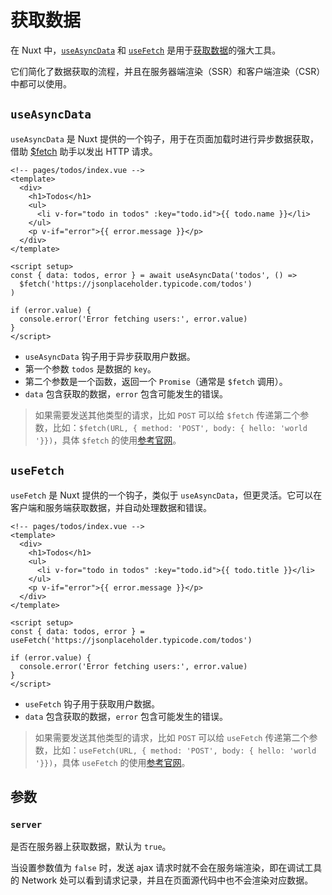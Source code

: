 # 获取数据

在 Nuxt 中，[`useAsyncData`](https://nuxt.com/docs/api/composables/use-async-data) 和 [`useFetch`](https://nuxt.com/docs/api/composables/use-fetch) 是用于[获取数据](https://nuxt.com/docs/getting-started/data-fetching)的强大工具。

它们简化了数据获取的流程，并且在服务器端渲染（SSR）和客户端渲染（CSR）中都可以使用。

## `useAsyncData`

`useAsyncData` 是 Nuxt 提供的一个钩子，用于在页面加载时进行异步数据获取，借助 [$fetch](https://nuxt.com/docs/api/utils/dollarfetch) 助手以发出 HTTP 请求。

```vue
<!-- pages/todos/index.vue -->
<template>
  <div>
    <h1>Todos</h1>
    <ul>
      <li v-for="todo in todos" :key="todo.id">{{ todo.name }}</li>
    </ul>
    <p v-if="error">{{ error.message }}</p>
  </div>
</template>

<script setup>
const { data: todos, error } = await useAsyncData('todos', () =>
  $fetch('https://jsonplaceholder.typicode.com/todos')
)

if (error.value) {
  console.error('Error fetching users:', error.value)
}
</script>
```

- `useAsyncData` 钩子用于异步获取用户数据。
- 第一个参数 `todos` 是数据的 `key`。
- 第二个参数是一个函数，返回一个 `Promise`（通常是 `$fetch` 调用）。
- `data` 包含获取的数据，`error` 包含可能发生的错误。

> 如果需要发送其他类型的请求，比如 `POST` 可以给 `$fetch` 传递第二个参数，比如：`$fetch(URL, { method: 'POST', body: { hello: 'world '}})`，具体 `$fetch` 的使用[参考官网](https://nuxt.com/docs/api/utils/dollarfetch)。

## `useFetch`

`useFetch` 是 Nuxt 提供的一个钩子，类似于 `useAsyncData`，但更灵活。它可以在客户端和服务端获取数据，并自动处理数据和错误。

```vue
<!-- pages/todos/index.vue -->
<template>
  <div>
    <h1>Todos</h1>
    <ul>
      <li v-for="todo in todos" :key="todo.id">{{ todo.title }}</li>
    </ul>
    <p v-if="error">{{ error.message }}</p>
  </div>
</template>

<script setup>
const { data: todos, error } = useFetch('https://jsonplaceholder.typicode.com/todos')

if (error.value) {
  console.error('Error fetching users:', error.value)
}
</script>
```

- `useFetch` 钩子用于获取用户数据。
- `data` 包含获取的数据，`error` 包含可能发生的错误。

> 如果需要发送其他类型的请求，比如 `POST` 可以给 `useFetch` 传递第二个参数，比如：`useFetch(URL, { method: 'POST', body: { hello: 'world '}})`，具体 `useFetch` 的使用[参考官网](https://nuxt.com/docs/api/composables/use-fetch#params)。


## 参数

### `server`

是否在服务器上获取数据，默认为 `true`。

当设置参数值为 `false` 时，发送 ajax 请求时就不会在服务端渲染，即在调试工具的 Network 处可以看到请求记录，并且在页面源代码中也不会渲染对应数据。